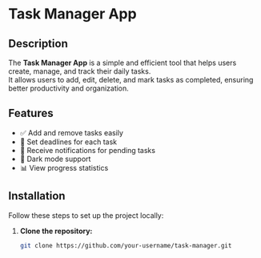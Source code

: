 # Task Manager App  

## Description  
The **Task Manager App** is a simple and efficient tool that helps users create, manage, and track their daily tasks.  
It allows users to add, edit, delete, and mark tasks as completed, ensuring better productivity and organization.  

## Features  
- ✅ Add and remove tasks easily  
- 📅 Set deadlines for each task  
- 🔔 Receive notifications for pending tasks  
- 🌙 Dark mode support  
- 📊 View progress statistics  

## Installation  
Follow these steps to set up the project locally:  

1. **Clone the repository:**  
   ```sh
   git clone https://github.com/your-username/task-manager.git
